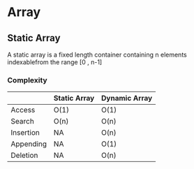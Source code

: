 # Array

## Static Array
A static array is a fixed length container containing n elements indexablefrom the range [0 , n-1]

### Complexity
|  | Static Array | Dynamic Array |
| --- | --- | --- |
| Access | O(1) | O(1) |
| Search | O(n) | O(n) |
| Insertion | NA | O(n) |
| Appending | NA | O(1) |
| Deletion | NA | O(n) |


    
    